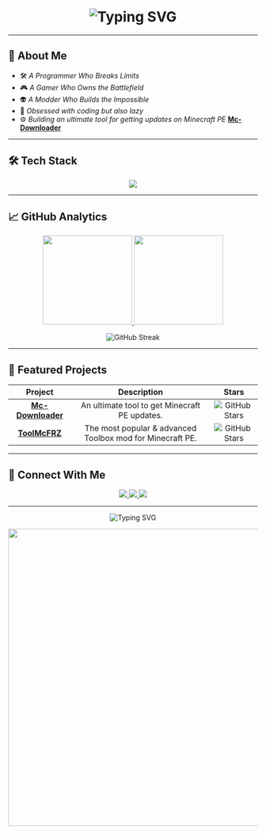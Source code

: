 <h1 align="center">
  <img src="https://readme-typing-svg.demolab.com?font=Fira+Code&size=30&pause=1000&color=0000FF&center=true&vCenter=true&width=600&lines=FARIZ+MCPE;Modder+%7C+Gamer+%7C+Programmer" alt="Typing SVG" />
</h1>


---

## 🗿 **About Me**



- 🛠️ *A Programmer Who Breaks Limits*
- 🎮 *A Gamer Who Owns the Battlefield*
- 👽 *A Modder Who Builds the Impossible*
- 🎯 *Obsessed with coding but also lazy*
- ⚙️ *Building an ultimate tool for getting updates on Minecraft PE* **[Mc-Downloader](https://github.com/farizmcpe/Mc-Downloader)**

---

## 🛠 **Tech Stack**

<p align="center">
  <img src="https://skillicons.dev/icons?i=java,js,cpp,html&theme=dark" />
</p>

---

## 📈 **GitHub Analytics**

<p align="center">
  <a href="https://github.com/farizmcpe">
    <img height="180em" src="https://github-readme-stats.vercel.app/api?username=farizmcpe&show_icons=true&theme=vision-friendly-dark&include_all_commits=true&count_private=true&hide_border=true"/>
    <img height="180em" src="https://github-readme-stats.vercel.app/api/top-langs/?username=farizmcpe&layout=compact&langs_count=8&theme=vision-friendly-dark&hide_border=true"/>
  </a>
</p>

<p align="center">
  <img src="https://github-readme-streak-stats.herokuapp.com/?user=farizmcpe&theme=vision-friendly-dark&hide_border=true" alt="GitHub Streak">
</p>

---

## 🛑 **Featured Projects**

<div align="center">

| Project | Description | Stars |
|:--------:|:-----------:|:-----:|
| **[Mc-Downloader](https://github.com/farizmcpe/Mc-Downloader)** <br> | An ultimate tool to get Minecraft PE updates. | ![GitHub Stars](https://img.shields.io/github/stars/farizmcpe/Mc-Downloader?style=flat-square&label=%E2%AD%90&color=yellow) |
| **[ToolMcFRZ](https://github.com/farizmcpe/ToolMcFRZ)** <br> | The most popular & advanced Toolbox mod for Minecraft PE. | ![GitHub Stars](https://img.shields.io/github/stars/farizmcpe/ToolMcFRZ?style=flat-square&label=%E2%AD%90&color=yellow) |

</div>

---

## 🔗 **Connect With Me**

<p align="center">
  <a href="https://www.youtube.com/c/farizmcpe">
    <img src="https://img.shields.io/badge/YouTube-FF0000?style=for-the-badge&logo=youtube&logoColor=white">
  </a>
  <a href="https://instagram.com/fariz_mcpe_yt">
    <img src="https://img.shields.io/badge/Instagram-E4405F?style=for-the-badge&logo=instagram&logoColor=white">
  </a>
  <a href="https://dsc.gg/toolmcfrz">
    <img src="https://img.shields.io/badge/Discord-5865F2?style=for-the-badge&logo=discord&logoColor=white">
  </a>
</p>

---

<p align="center">
  <img src="https://readme-typing-svg.demolab.com?font=Fira+Code&pause=1000&color=00FF00&center=true&vCenter=true&width=435&lines=Code+like+the+world+depends+on+it;Break+limits%2C+build+legends;Game+on%2C+code+harder" alt="Typing SVG" />
</p>

<p align="center">
  <img src="https://media.tenor.com/2x0qGBjH-_AAAAAC/retro-grid.gif" width="600">
</p>
